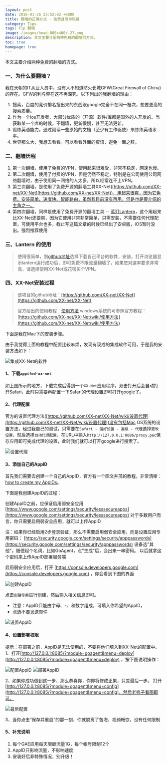 ```yaml
---
layout: post
date: 2016-01-26 23:52:02 +0800
title: 翻墙的正确方式 - 免费且简单粗暴
category: Tips
tags: Tip 翻墙
image: /images/head-800x400/-27.png
description: 本文主要介绍两种免费的翻墙的方式。
toc: true
homepage: true
---
```



本文主要介绍两种免费的翻墙的方式。

### 一、为什么要翻墙？

我在天朝的IT从业人员中，没有人不知道防火长城GFW(Great Firewall of China)的存在。GFW的利与弊在这不再深究。以下列出的我翻墙的理由：

1. 搜索，百度的竞价排名搜出来的东西跟google完全不在同一档次，想要更高的搜索质量。
2. 作为一个ios开发者，大部分优质的（开源）软件/库都是国外的人开发的。当获取某一个库的时候，不翻墙，更新很慢，甚至无法更新。
3. 锻炼英语能力，通过阅读一些原始的文档（至少有工作驱使）来练练英语水平。
4. 世界那么大，我想去看看。可以看看外面的资讯，避免一面之辞。


### 二、翻墙历程

1. 第一次翻墙，使用了免费的VPN，使用起来很难受，非常不稳定，网速也慢。
2. 第二次翻墙，使用了付费的VPN，但是仍然不稳定，特别是在公司使用公司网络翻墙时，由于使用同一网络的人太多，所以经常连不上VPN。
3. 第三次翻墙，是使用了免费开源的翻墙工具XX-Net([https://github.com/XX-net/XX-Net](https://github.com/XX-net/XX-Net))，用起来很爽，因为它免费、安装简单、速度快、智能路由，虽然我目前没有再用，但是也是要介绍的主角之一。
4. 第四次翻墙，同样是使用了免费开源的翻墙工具 -- [蓝灯Lantern](https://github.com/getlantern/lantern)，这个用起来比XX-Net还要爽，因为它使用非常非常简单，只需安装，不需要任何代理配置，可使用平台也多，截止写这篇文章的时候已经出了安卓版，iOS暂时没出。强烈推荐使用

### 三、Lantern 的使用

> 使用很简单，到[github地址](https://github.com/getlantern/lantern)选择下载自己平台的软件，安装，打开浏览器显示lantern运行成功后，即可免费不限流量翻墙了，如果您对速率要求非常高，请选择使用XX-Net或花钱买个VPN。

### 四、XX-Net安装过程

> 该项目的github地址：[https://github.com/XX-net/XX-Net](https://github.com/XX-net/XX-Net)
> 
> 官方给出的使用教程：[使用方法](https://github.com/XX-net/XX-Net/wiki/%E4%BD%BF%E7%94%A8%E6%96%B9%E6%B3%95)
> windows系统的可参照官方教程：[https://github.com/XX-net/XX-Net/wiki/使用方法](https://github.com/XX-net/XX-Net/wiki/使用方法)

下面是我在Mac下的安装步骤。

由于我觉得上面的教程中配置比较麻烦，发现有现成的集成软件可用，于是我的安装方法如下：

![集成XX-Net的软件](/images/2016/01/XX-Net.png)


#### 1、下载`appifed-xx-net`

如上图所示的地方，下载完成后得到一个`XX-Net`应用程序，双击打开后会自动打开Safari，此时只需要再配置一下Safari的代理设置即可打开google了。

#### 2、代理配置

官方的设置代理方法([https://github.com/XX-net/XX-Net/wiki/设置代理](https://github.com/XX-net/XX-Net/wiki/设置代理))没有包括Mac OS系统的设置方法，经过我自己的测试，只需要在`Safari - 偏好设置 - 高级 - 代理`选择`更改设置`，然后选择`自动代理配置`，在URL中输入`http://127.0.0.1:8086/proxy.pac`保存应用即可完成代理的设置，此时我们就可以打开google进行搜索了。

![设置代理](/images/2016/01/delegate.png)

#### 3、添加自己的AppID

首先我们需要去创建一个自己的AppID，官方有一个图文并茂的教程，非常清晰：[how to create my AppIDs](https://github.com/XX-net/XX-Net/wiki/how-to-create-my-AppIDs)。

下面是我创建AppID的过程：

创建AppID之前，应保证启用弱安全应用
[https://www.google.com/settings/security/lesssecureapps](https://www.google.com/settings/security/lesssecureapps)
对于多数用户而言，你只需要启用弱安全应用，就可以上传AppID

注：如果你已经启用2步登录验证，那么不需要启用弱安全应用，而是设置应用专用密码： [https://security.google.com/settings/security/apppasswords](https://security.google.com/settings/security/apppasswords)
设备选"其他"，随便起个名词，比如GoAgent，点"生成"后，会出来一串密码。 以后就拿这个密码来上传AppID部署服务端

启用弱安全应用后，打开 [https://console.developers.google.com](https://console.developers.google.com) ，你会看到下图的界面

![创建AppID](/images/2016/01/creatappid.png)


点击`创建专案`进行创建，然后输入相关信息即可。

* 注意：AppID只能由字母、-、和数字组成，可填入你希望的AppID，
* 点选不要发送邮件

![设置AppID](/images/2016/01/appidsetting.png)

#### 4、设置部署权限
提示：在部署之前，AppID是无法使用的，不要将他们填入到XX-Net的配置中。
1、打开[http://127.0.0.1:8085/?module=goagent&menu=deploy](http://127.0.0.1:8085/?module=goagent&menu=deploy) ，按下图说明操作： 

![配置AppID](/images/2016/01/setting1.png)
![部署AppID](/images/2016/01/setting3.png)

2、如果你成功做到这一步，那么恭喜你，你即将修成正果，只差最后一步。 打开[http://127.0.0.1:8085/?module=goagent&menu=config](http://127.0.0.1:8085/?module=goagent&menu=config)，然后老样子看图即可。 

![最后配置](/images/2016/01/setting2.png)

3、当你点击“保存并重启”的那一刻，你就脱离了苦海，视频畅饮，没有任何限制


#### 5、补充说明

1. 每个GAE应用每天限额流量1G，每个帐号限制12个
2. AppID只影响流量，不影响速度
3. 安装好后非特殊情况，别升级！



